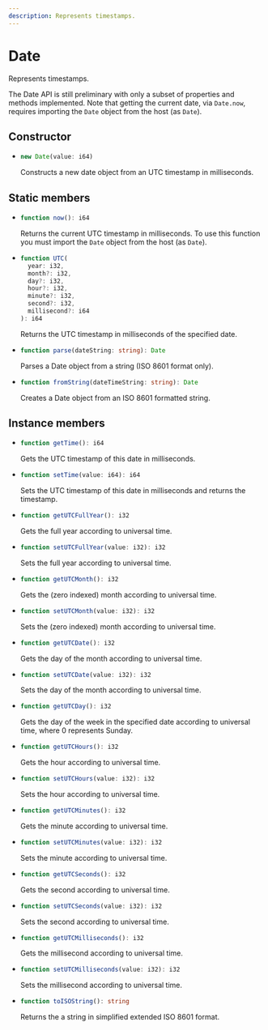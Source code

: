 ```yaml
---
description: Represents timestamps.
---
```


# Date

Represents timestamps.

The Date API is still preliminary with only a subset of properties and methods implemented. Note that getting the current date, via `Date.now`, requires importing the `Date` object from the host \(as `Date`\).

## Constructor

* ```ts
  new Date(value: i64)
  ```
  Constructs a new date object from an UTC timestamp in milliseconds.

## Static members

* ```ts
  function now(): i64
  ```
  Returns the current UTC timestamp in milliseconds. To use this function you must import the `Date` object from the host \(as `Date`\).

* ```ts
  function UTC(
    year: i32,
    month?: i32,
    day?: i32,
    hour?: i32,
    minute?: i32,
    second?: i32,
    millisecond?: i64
  ): i64
  ```
  Returns the UTC timestamp in milliseconds of the specified date.

* ```ts
  function parse(dateString: string): Date
  ```
  Parses a Date object from a string (ISO 8601 format only).

* ```ts
  function fromString(dateTimeString: string): Date
  ```
  Creates a Date object from an ISO 8601 formatted string.

## Instance members

* ```ts
  function getTime(): i64
  ```
  Gets the UTC timestamp of this date in milliseconds.

* ```ts
  function setTime(value: i64): i64
  ```
  Sets the UTC timestamp of this date in milliseconds and returns the timestamp.

* ```ts
  function getUTCFullYear(): i32
  ```
  Gets the full year according to universal time.

* ```ts
  function setUTCFullYear(value: i32): i32
  ```
  Sets the full year according to universal time.

* ```ts
  function getUTCMonth(): i32
  ```
  Gets the (zero indexed) month according to universal time.

* ```ts
  function setUTCMonth(value: i32): i32
  ```
  Sets the (zero indexed) month according to universal time.

* ```ts
  function getUTCDate(): i32
  ```
  Gets the day of the month according to universal time.

* ```ts
  function setUTCDate(value: i32): i32
  ```
  Sets the day of the month according to universal time.

* ```ts
  function getUTCDay(): i32
  ```
  Gets the day of the week in the specified date according to universal time, where 0 represents Sunday.

* ```ts
  function getUTCHours(): i32
  ```
  Gets the hour according to universal time.

* ```ts
  function setUTCHours(value: i32): i32
  ```
  Sets the hour according to universal time.

* ```ts
  function getUTCMinutes(): i32
  ```
  Gets the minute according to universal time.

* ```ts
  function setUTCMinutes(value: i32): i32
  ```
  Sets the minute according to universal time.

* ```ts
  function getUTCSeconds(): i32
  ```
  Gets the second according to universal time.

* ```ts
  function setUTCSeconds(value: i32): i32
  ```
  Sets the second according to universal time.

* ```ts
  function getUTCMilliseconds(): i32
  ```
  Gets the millisecond according to universal time.

* ```ts
  function setUTCMilliseconds(value: i32): i32
  ```
  Sets the millisecond according to universal time.

* ```ts
  function toISOString(): string
  ```
  Returns the a string in simplified extended ISO 8601 format.
